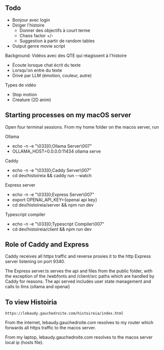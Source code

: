 ## Todo

- Bonjour avec login
- Diriger l'histoire
    - Donner des objectifs à court terme
    - Chaos factor +/-
    - Suggestion à partir de random tables
- Output genre movie script


Background: Vidéos avec des QTE qui réagissent à l'histoire
- Écoute lorsque chat écrit du texte
- Lorsqu'on entre du texte
- Drivé par LLM (émotion, couleur, autre)

Types de vidéo
- Stop motion
- Creature (2D anim)


## Starting processes on my macOS server

Open four terminal sessions. From my home folder on the macos server, run

Ollama
- echo -n -e "\033]0;Ollama Server\007"
- OLLAMA_HOST=0.0.0.0:11434 ollama serve

Caddy
- echo -n -e "\033]0;Caddy Server\007"
- cd dev/histoireia && caddy run --watch

Express server
- echo -n -e "\033]0;Express Server\007"
- export OPENAI_API_KEY={openai api key}
- cd dev/histoireia/server && npm run dev

Typescript compiler
- echo -n -e "\033]0;Typescript Compiler\007"
- cd dev/histoireia/client && npm run dev


## Role of Caddy and Express

Caddy receives all https traffic and reverse proxies it to the http Express server listening on port 9340.

The Express server.ts serves the api and files from the public folder, with the exception of the /webfonts and /client/src paths which are handled by Caddy for reasons. The api served includes user state management and calls to llms (ollama and openai)


## To view Histoiria

`https://lebaudy.gauchedroite.com/histoireia/index.html`

From the internet, lebaudy.gauchedroite.com resolves to my router which forwards all https traffic to the macos server.

From my laptop, lebaudy.gauchedroite.com resolves to the macos server local ip (hosts file).
